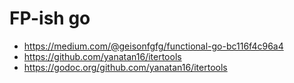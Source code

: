 # FP-ish go
- https://medium.com/@geisonfgfg/functional-go-bc116f4c96a4
- https://github.com/yanatan16/itertools
- https://godoc.org/github.com/yanatan16/itertools
